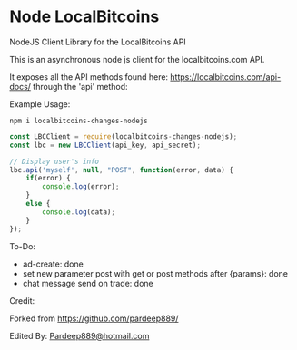 Node LocalBitcoins
===========

NodeJS Client Library for the LocalBitcoins API

This is an asynchronous node js client for the localbitcoins.com API.

It exposes all the API methods found here: https://localbitcoins.com/api-docs/ through the 'api' method:

Example Usage:

`npm i localbitcoins-changes-nodejs`

```javascript
const LBCClient = require(localbitcoins-changes-nodejs);
const lbc = new LBCClient(api_key, api_secret);

// Display user's info
lbc.api('myself', null, "POST", function(error, data) {
    if(error) {
        console.log(error);
    }
    else {
        console.log(data);
    }
});

```

To-Do: 
- ad-create: done
- set new parameter post with get or post methods after {params}: done
- chat message send on trade: done

Credit:

Forked from https://github.com/pardeep889/

Edited By: Pardeep889@hotmail.com
